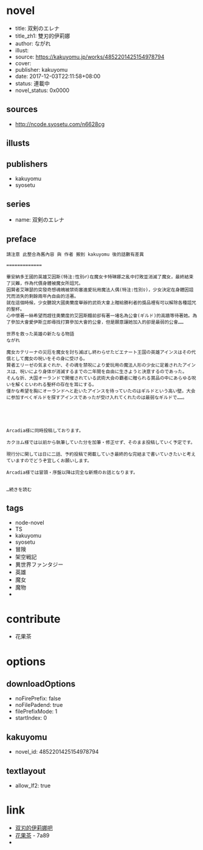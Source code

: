 # novel

- title: 双剣のエレナ
- title_zh1: 雙刃的伊莉娜
- author: ながれ
- illust:
- source: https://kakuyomu.jp/works/4852201425154978794
- cover:
- publisher: kakuyomu
- date: 2017-12-03T22:11:58+08:00
- status: 連載中
- novel_status: 0x0000

## sources

- http://ncode.syosetu.com/n6628cg

## illusts


## publishers

- kakuyomu
- syosetu

## series

- name: 双剣のエレナ

## preface


```
請注意 此整合為舊內容 與 作者 搬到 kakuyomu 後的話數有差異

=============

畢安納多王國的英雄艾因斯(特注:性別♂)在魔女卡特琳娜之亂中打敗並消滅了魔女，最終結束了災難，作為代價身體被魔女所詛咒。
因賢者艾琳瑟的突發奇想魂魄被禁術塞進愛玩用魔法人偶(特注:性別♀)，少女決定在身體因詛咒而消失的剩餘兩年內自由的活著。
就在這個時候，少女聽說大國奧蘭度舉辦的武術大會上贈給勝利者的獎品裡有可以解除各種詛咒的聖杯。
心中懷著一絲希望而趕往奧蘭度的艾因斯麵前卻有著一堵名為公會(ギルド)的高牆等待著她。為了參加大會愛伊斯立即尋找打算參加大會的公會，但是願意讓她加入的卻是最弱的公會……

世界を救った英雄の新たなる物語
ながれ

魔女カテリーナの災厄を魔女を討ち滅ぼし終わらせたビエナート王国の英雄アインスはその代償として魔女の呪いをその身に受ける。
賢者エリーゼの気まぐれか、その魂を禁呪により愛玩用の魔法人形の少女に定着されたアインスは、呪いにより身体が消滅するまでの二年間を自由に生きようと決意するのであった。
そんな折、大国オーランドで開催されている武術大会の覇者に贈られる賞品の中にあらゆる呪いを解くといわれる聖杯の存在を耳にする。
僅かな希望を胸にオーランドへと赴いたアインスを待っていたのはギルドという高い壁。大会に参加すべくギルドを探すアインスであったが受け入れてくれたのは最弱なギルドで……。





Arcadia様に同時投稿しております。

カクヨム様では以前から執筆していた分を加筆・修正せず、そのまま投稿していく予定です。

現行分に関しては日に二話、予約投稿で掲載していき最終的な完結まで書いていきたいと考えていますのでどうぞ宜しくお願いします。

Arcadia様では冒頭・序盤以降は完全な新規のお話となります。


…続きを読む
```

## tags

- node-novel
- TS
- kakuyomu
- syosetu
- 冒険
- 架空戦記
- 異世界ファンタジー
- 英雄
- 魔女
- 魔物
- 

# contribute

- 花果茶

# options

## downloadOptions

- noFirePrefix: false
- noFilePadend: true
- filePrefixMode: 1
- startIndex: 0

## kakuyomu

- novel_id: 4852201425154978794

## textlayout

- allow_lf2: true

# link

- [双刃的伊莉娜吧](https://tieba.baidu.com/f?kw=%E5%8F%8C%E5%88%83%E7%9A%84%E4%BC%8A%E8%8E%89%E5%A8%9C&ie=utf-8 "双刃的伊莉娜")
- [花果茶](https://pan.baidu.com/s/1UFWqKcCO3BVqpmCIV8QXeg) - 7a89
- 
